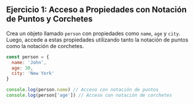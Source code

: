 ## Ejercicio 1: Acceso a Propiedades con Notación de Puntos y Corchetes

Crea un objeto llamado `person` con propiedades como `name`, `age` y `city`. Luego, accede a estas propiedades utilizando tanto la notación de puntos como la notación de corchetes.

```javascript
const person = {
  name: 'John',
  age: 30,
  city: 'New York'
}

console.log(person.name) // Acceso con notación de puntos
console.log(person['age']) // Acceso con notación de corchetes
```
